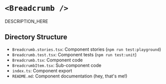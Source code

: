 # `<Breadcrumb />`

DESCRIPTION_HERE

## Directory Structure

- `Breadcrumb.stories.tsx`: Component stories (`npm run test:playground`)
- `Breadcrumb.test.tsx`: Component tests (`npm run test:unit`)
- `Breadcrumb.tsx`: Component code
- `BreadcrumbItem.tsx`: Sub-component code
- `index.ts`: Component export
- `README.md`: Component documentation (hey, that's me!)
